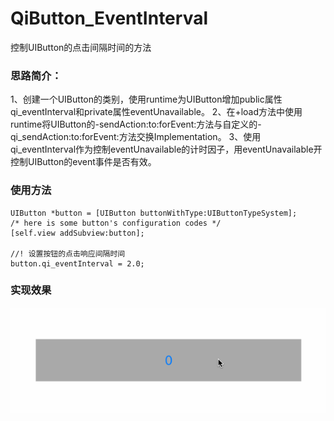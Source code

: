 # QiButton_EventInterval
控制UIButton的点击间隔时间的方法

### 思路简介：
1、创建一个UIButton的类别，使用runtime为UIButton增加public属性qi_eventInterval和private属性eventUnavailable。
2、在+load方法中使用runtime将UIButton的-sendAction:to:forEvent:方法与自定义的-qi_sendAction:to:forEvent:方法交换Implementation。
3、使用qi_eventInterval作为控制eventUnavailable的计时因子，用eventUnavailable开控制UIButton的event事件是否有效。

### 使用方法
```
UIButton *button = [UIButton buttonWithType:UIButtonTypeSystem];
/* here is some button's configuration codes */
[self.view addSubview:button];
    
//! 设置按钮的点击响应间隔时间
button.qi_eventInterval = 2.0;
```

### 实现效果
![01](/source/QiButton_EventInterval_01.gif)
